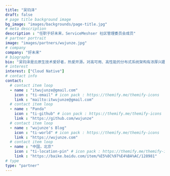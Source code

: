 ```yaml
---
title: "吴钧泽"
draft: false
# page title background image
bg_image: "images/backgrounds/page-title.jpg"
# meta description
description : "任职于好未来，ServiceMeshser 社区管理委员会成员"
# partner portrait
image: "images/partners/wujunze.jpg"
# company
company: "好未来"
# biography
bio: "吴钧泽是云原生技术爱好者，热爱开源。对高可用、高性能的分布式系统架构有浓厚兴趣，目前致力于云原生技术的推广实践。"
# interest
interest: ["Cloud Native"]
# contact info
contact:
  # contact item loop
  - name : "itwujunze@gmail.com"
    icon : "ti-email" # icon pack : https://themify.me/themify-icons
    link : "mailto:itwujunze@gmail.com"
  # contact item loop
  - name : "Panda"
    icon : "ti-github" # icon pack : https://themify.me/themify-icons
    link : "https://github.com/wujunze"
  # contact item loop
  - name : "wujunze's Blog"
    icon : "ti-world" # icon pack : https://themify.me/themify-icons
    link : "https://wujunze.com"
  # contact item loop
  - name : "中国，北京"
    icon : "ti-location-pin" # icon pack : https://themify.me/themify-icons
    link : "https://baike.baidu.com/item/%E5%8C%97%E4%BA%AC/128981"
# type
type: "partner"
---
```

